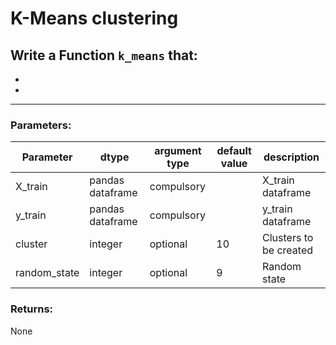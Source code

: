 # K-Means clustering



## Write a Function `k_means` that:
- 
- 

***

### Parameters:

| Parameter | dtype | argument type | default value | description |
| --- | --- | --- | --- | --- | 
| X_train | pandas dataframe | compulsory | | X_train dataframe |
| y_train | pandas dataframe | compulsory | | y_train dataframe |
| cluster | integer | optional | 10 | Clusters to be created |
| random_state | integer| optional | 9 | Random state |



### Returns:
None


